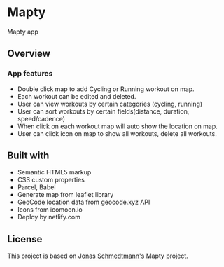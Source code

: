 # Mapty
Mapty app

## Overview
### App features 
* Double click map to add Cycling or Running workout on map.
* Each workout can be edited and deleted.
* User can view workouts by certain categories (cycling, running)
* User can sort workouts by certain fields(distance, duration, speed/cadence)
* When click on each workout map will auto show the location on map.
* User can click icon on map to show all workouts, delete all workouts.

## Built with
* Semantic HTML5 markup
* CSS custom properties
* Parcel, Babel
* Generate map from leaflet library
* GeoCode location data from geocode.xyz API
* Icons from icomoon.io
* Deploy by netlify.com

## License
This project is based on [Jonas Schmedtmann's](https://twitter.com/jonasschmedtman) Mapty project.
